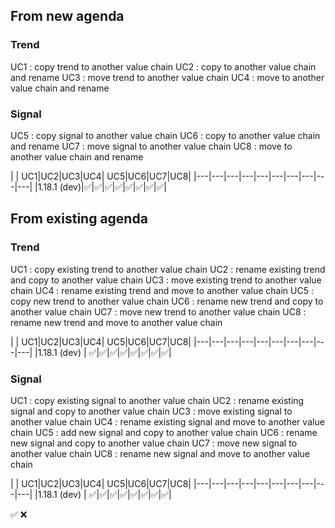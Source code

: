 ## From new agenda
### Trend
UC1 : copy trend to another value chain
UC2 : copy to another value chain and rename
UC3 : move trend to another value chain
UC4 : move to another value chain and rename

### Signal
UC5 : copy signal to another value chain
UC6 : copy to another value chain and rename
UC7 : move signal to another value chain
UC8 : move to another value chain and rename


| | UC1|UC2|UC3|UC4| UC5|UC6|UC7|UC8|
|---|---|---|---|---|---|---|---|---|---|
|1.18.1 (dev)|:white_check_mark:|:white_check_mark:|:white_check_mark:|:white_check_mark:|:white_check_mark:|:white_check_mark:|:white_check_mark:|:white_check_mark:|


## From existing agenda

### Trend

UC1 : copy existing trend to another value chain
UC2 : rename existing trend and copy to another value chain
UC3 : move existing trend to another value chain
UC4 : rename existing trend and move to another value chain
UC5 : copy new trend to another value chain
UC6 : rename new trend and copy to another value chain
UC7 : move new trend to another value chain
UC8 : rename new trend and move to another value chain

| | UC1|UC2|UC3|UC4| UC5|UC6|UC7|UC8|
|---|---|---|---|---|---|---|---|---|---|
|1.18.1 (dev) | :white_check_mark:|:white_check_mark:|:white_check_mark:|:white_check_mark:|:white_check_mark:|:white_check_mark:|:white_check_mark:|:white_check_mark:|

### Signal

UC1 : copy existing signal to another value chain
UC2 : rename existing signal and copy to another value chain
UC3 : move existing signal to another value chain
UC4 : rename existing signal and move to another value chain
UC5 : add new signal and copy to another value chain
UC6 : rename new signal and copy to another value chain
UC7 : move new signal to another value chain
UC8 : rename new signal and move to another value chain

| | UC1|UC2|UC3|UC4| UC5|UC6|UC7|UC8|
|---|---|---|---|---|---|---|---|---|---|
|1.18.1 (dev) | :white_check_mark:|:white_check_mark:|:white_check_mark:|:white_check_mark:|:white_check_mark:|:white_check_mark:|:white_check_mark:|:white_check_mark:|

:white_check_mark:
:x: